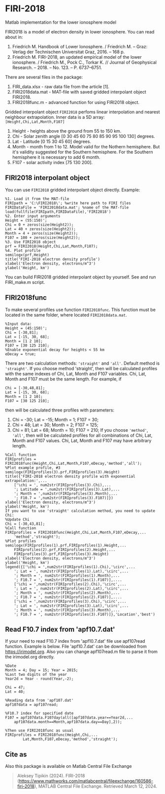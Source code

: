 # FIRI-2018
 Matlab implementation for the lower ionosphere model

FIRI2018 is a model of electron density in lower ionosphere.
You can read about in:
1. Friedrich M. Handbook of Lower Ionosphere. / Friedrich M. – Graz: Verlag der Technischen Universitat Graz, 2016. – 168 p.
2. Friedrich M. FIRI-2018, an updated empirical model of the lower ionosphere. / Friedrich M., Pock C., Torkar K. // Journal of Geophysical Research. – 2018. – No. 123. – P. 6737–6751.

There are several files in the package:
1. FIRI_data.xlsx - raw data file from the article [1].
2. FIRI2018data.mat - MAT-file with saved gridded interpolant object FIRI2018.
3. FIRI2018func.m - advanced function for using FIRI2018 object.

Gridded interpolant object `FIRI2018` perfoms linear interpolation and nearest neighbour extrapolation.
Inner data is a 5D array: `[Height,Chi,Lat,Month,F107]`
1. Height - heights above the ground from 55 to 150 km.
2. Chi - Solar zenith angle [0 30 45 60 75 80 85 90 95 100 130] degrees.
3. Lat - Latitude [0 15 30 45 60] degrees.
4. Month - month from 1 to 12. Model valid for the Nothern hemisphere. But it's validity suggested for the Southern hemisphere. For the Southern hemisphere it is necessary to add 6 month.
5. F107 - solar activity index [75 130 200].

## FIRI2018 interpolant object
You can use `FIRI2018` gridded interpolant object directly.
Example:
```
%1. Load it from the MAT-file
FIRIpath = 'C:\FIRI2018\'; %write here path to FIRI files
FIRIDataFile = 'FIRI2018data.mat'; %name of the MAT-file
load(fullfile(FIRIpath,FIRIDataFile),'FIRI2018')
%2. Enter input arguments
Height = (55:150)';
Chi = 0 + zeros(size(Height2));
Lat = 40 + zeros(size(Height2));
Month = 4 + zeros(size(Height2));
F107 = 100 + zeros(size(Height2));
%3. Use FIRI2018 object
prf = FIRI2018(Height,Chi,Lat,Month,F107);
%4. Plot profile
semilogx(prf,Height)
title('FIRI-2018 electron density profile')
xlabel('Electron density, electrons/m^3')
ylabel('Height, km')
```
You can build FIRI2018 gridded interpolant object by yourself. See and run FIRI_make.m script.

## FIRI2018func
To make several profiles use function `FIRI2018func`. This function must be located in the same folder, where located `FIRI2018data.mat`.
```
%Input data:
Height = (45:150)';
Chi = [-30,81];
Lat = [-15, 30, 68];
Month = [1 2 10];
F107 = [30 125 210];
%Enable exponential decay for heights < 55 km
eDecay = true;
```
There are two calculation methods: `'straight'` and `'all'`. 
Default method is `'straight'`.
If you choose method 'straight', then  will be calculated profiles with the same indexes of Chi, Lat, Month and F107 variables. Chi, Lat, Month and F107 must be the same length.
For example, if
```
Chi = [-30,48,81];
Lat = [-15, 30, 68];
Month = [1 2 10];
F107 = [30 125 210];
```
then will be calculated three profiles with parameters:
1. Chi = -30; Lat = -15; Month = 1;  F107 = 30;
2. Chi = 48;  Lat = 30;  Month = 2;  F107 = 125;
3. Chi = 81;  Lat = 68;  Month = 10; F107 = 210;
If you choose `'method'`, `'all'`, then  will be calculated profiles for all combinations of Chi, Lat, Month and F107 values. Chi, Lat, Month and F107 may have arbitrary length.
```
%Call function
FIRIprofiles = FIRI2018func(Height,Chi,Lat,Month,F107,eDecay,'method','all');
%Plot example profile, #3
semilogx(FIRIprofiles(3).prf,FIRIprofiles(3).Height)
title({'FIRI-2018 electron density profile with exponential extrapolation:',...
    ['\chi = ', num2str(FIRIprofiles(3).Chi),...
    '; Latitude = ',num2str(FIRIprofiles(3).Lat),...
    '; Month = ',num2str(FIRIprofiles(3).Month),...
    '; F10.7 = ',num2str(FIRIprofiles(3).F107)]})
xlabel('Electron density, electrons/m^3')
ylabel('Height, km')
If you want to use 'straight' calculation method, you need to update Chi:
%Update Chi
Chi = [-30,43,81];
%Call function
FIRIprofiles = FIRI2018func(Height,Chi,Lat,Month,F107,eDecay,...
    'method','straight');
%Plot profiles
semilogx(FIRIprofiles(1).prf,FIRIprofiles(1).Height,...
    FIRIprofiles(2).prf,FIRIprofiles(2).Height,...
    FIRIprofiles(3).prf,FIRIprofiles(3).Height)
xlabel('Electron density, electrons/m^3')
ylabel('Height, km')
legend({['\chi = ',num2str(FIRIprofiles(1).Chi),'\circ',...
    '; Lat = ', num2str(FIRIprofiles(1).Lat),'\circ',...
    '; Month = ', num2str(FIRIprofiles(1).Month),...
    '; F10.7 = ', num2str(FIRIprofiles(1).F107)],....
    ['\chi = ',num2str(FIRIprofiles(2).Chi),'\circ',...
    '; Lat = ', num2str(FIRIprofiles(2).Lat),'\circ',...
    '; Month = ', num2str(FIRIprofiles(2).Month),...
    '; F10.7 = ', num2str(FIRIprofiles(2).F107)],....
    ['\chi = ',num2str(FIRIprofiles(3).Chi),'\circ',...
    '; Lat = ', num2str(FIRIprofiles(3).Lat),'\circ',...
    '; Month = ', num2str(FIRIprofiles(3).Month),...
    '; F10.7 = ', num2str(FIRIprofiles(3).F107)]},'Location','best')
```
## Read F10.7 index from 'apf10.7.dat'
If your need to read F10.7 index from 'apf10.7.dat' file use apf107read
function. Example is below. File 'apf10.7.dat' can be downloaded from 
https://irimodel.org. Also you can change apf107read.m file to parse it
from the irimodel.org directly.

```
%Date
Month = 4; Day = 15; Year = 2015;
%Last two digits of the year
Year2d = Year - round(Year,-2);

Chi = 47;
Lat = 40;

%Reading data from 'apf107.dat'
apf107data = apf107read;

%F10.7 index for specified date
F107 = apf107data.F107day(all([apf107data.year==Year2d,...
    apf107data.month==Month,apf107data.day==Day],2));

%Then use FIRI2018func as usual
FIRIprofiles = FIRI2018func(Height,Chi,...
        Lat,Month,F107,eDecay,'method','straight');
```
## Cite as
Also this package is available on Matlab Central File Exchange
>Aleksey Tipikin (2024). FIRI-2018 (https://www.mathworks.com/matlabcentral/fileexchange/160586-firi-2018), MATLAB Central File Exchange. Retrieved March 12, 2024.
